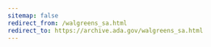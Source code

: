 ```yaml
---
sitemap: false 
redirect_from: /walgreens_sa.html 
redirect_to: https://archive.ada.gov/walgreens_sa.html 
---
```

